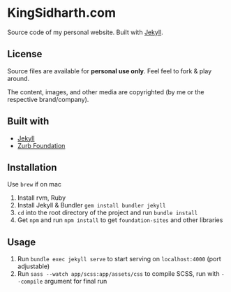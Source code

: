 # KingSidharth.com

Source code of my personal website. Built with [Jekyll](http://jekyllrb.com).

## License

Source files are available for **personal use only**. Feel feel to fork & play around.

The content, images, and other media are copyrighted (by me or the respective brand/company).

## Built with

* [Jekyll](http://jekyllrb.com)
* [Zurb Foundation](https://foundation.zurb.com/sites/docs/)


## Installation

Use `brew` if on mac

1. Install rvm, Ruby
2. Install Jekyll & Bundler `gem install bundler jekyll`
3. `cd` into the root directory of the project and run `bundle install`
4. Get `npm` and run `npm install` to get `foundation-sites` and other libraries


## Usage

1. Run `bundle exec jekyll serve` to start serving on `localhost:4000` (port adjustable)
2. Run `sass --watch app/scss:app/assets/css` to compile SCSS, run with `--compile` argument for final run
